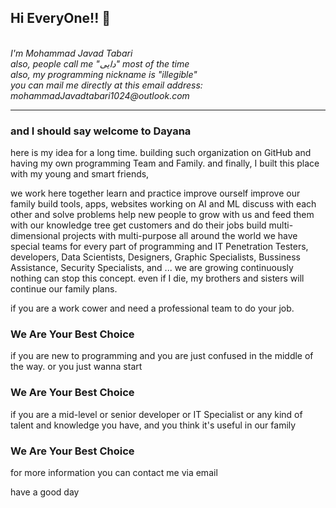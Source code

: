<h2>Hi EveryOne!! 👋 </h2>

<div>

<em>
<br/>
I'm Mohammad Javad Tabari
<br/>
also, people call me "دایی" most of the time
<br/>
also, my programming nickname is "illegible"
<br/>
you can mail me directly at this email address: mohammadJavadtabari1024@outlook.com
<br/>
</em>

</div>
<hr>

### and I should say welcome to Dayana

here is my idea for a long time. building such organization on GitHub and having my own programming Team and Family.
and finally, I built this place with my young and smart friends,

we work here together
learn and practice
improve ourself
improve our family
build tools, apps, websites
working on AI and ML
discuss with each other and solve problems
help new people to grow with us and feed them with our knowledge tree
get customers and do their jobs
build multi-dimensional projects with multi-purpose all around the world
we have special teams for every part of programming and IT
Penetration Testers, developers, Data Scientists, Designers, Graphic Specialists, Bussiness Assistance, Security Specialists, and ...
we are growing continuously
nothing can stop this concept.
even if I die, my brothers and sisters will continue our family plans.

if you are a work cower and need a professional team to do your job.
### We Are Your Best Choice

if you are new to programming and you are just confused in the middle of the way. or you just wanna start
### We Are Your Best Choice

if you are a mid-level or senior developer or IT Specialist
or any kind of talent and knowledge you have, and you think it's useful in our family
### We Are Your Best Choice

for more information you can contact me via email

have a good day


<!--

**Here are some ideas to get you started:**

🙋‍♀️ A short introduction - what is your organization all about?
🌈 Contribution guidelines - how can the community get involved?
👩‍💻 Useful resources - where can the community find your docs? Is there anything else the community should know?
🍿 Fun facts - what does your team eat for breakfast?
🧙 Remember, you can do mighty things with the power of [Markdown](https://docs.github.com/github/writing-on-github/getting-started-with-writing-and-formatting-on-github/basic-writing-and-formatting-syntax)
-->
